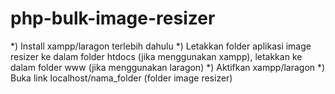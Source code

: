 # php-bulk-image-resizer

*) Install xampp/laragon terlebih dahulu
*) Letakkan folder aplikasi image resizer ke dalam folder htdocs (jika menggunakan xampp), letakkan ke dalam folder www (jika menggunakan laragon)
*) Aktifkan xampp/laragon
*) Buka link localhost/nama_folder (folder image resizer)
